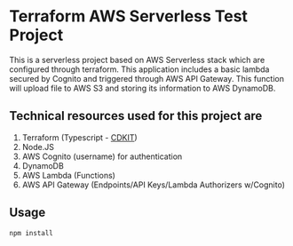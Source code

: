 # Terraform AWS Serverless Test Project

This is a serverless project based on AWS Serverless stack which are configured through terraform. This application includes a basic lambda secured by Cognito and triggered through AWS API Gateway. This function will upload file to AWS S3 and storing its information to AWS DynamoDB.

## Technical resources used for this project are

1. Terraform (Typescript - [CDKIT](https://www.npmjs.com/package/cdktf-cli))
2. Node.JS
3. AWS Cognito (username) for authentication
4. DynamoDB
5. AWS Lambda (Functions)
6. AWS API Gateway (Endpoints/API Keys/Lambda Authorizers w/Cognito)

## Usage

```bash
npm install
```
